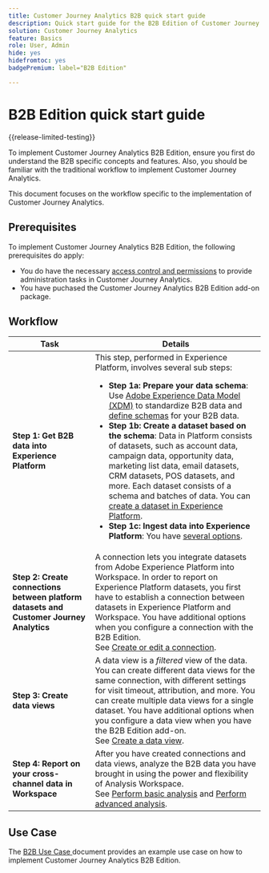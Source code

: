 ```yaml
---
title: Customer Journey Analytics B2B quick start guide
description: Quick start guide for the B2B Edition of Customer Journey Analytics.
solution: Customer Journey Analytics
feature: Basics
role: User, Admin
hide: yes
hidefromtoc: yes
badgePremium: label="B2B Edition"

---
```

# B2B Edition quick start guide

{{release-limited-testing}}

To implement Customer Journey Analytics B2B Edition, ensure you first do understand the B2B specific concepts and features. Also, you should be familiar with the traditional workflow to implement Customer Journey Analytics. 

This document focuses on the workflow specific to the implementation of Customer Journey Analytics.

## Prerequisites

To implement Customer Journey Analytics B2B Edition, the following prerequisites do apply:

* You do have the necessary [access control and permissions](/help/technotes/access-control.md) to provide administration tasks in Customer Journey Analytics.
* You have puchased the Customer Journey Analytics B2B Edition add-on package.


## Workflow

| Task | Details |
| --- | --- |
| **Step 1: Get B2B data into Experience Platform** | This step, performed in Experience Platform, involves several sub steps:<ul><li>**Step 1a: Prepare your data schema**: Use [Adobe Experience Data Model (XDM)](https://experienceleague.adobe.com/docs/experience-platform/xdm/home.html) to standardize B2B data and [define schemas](https://experienceleague.adobe.com/en/docs/experience-platform/rtcdp/schemas/b2b) for your B2B data.</li><li>**Step 1b: Create a dataset based on the schema**: Data in Platform consists of datasets, such as account data, campaign data, opportunity data, marketing list data, email datasets, CRM datasets, POS datasets, and more. Each dataset consists of a schema and batches of data. You can [create a dataset in Experience Platform](https://experienceleague.adobe.com/docs/platform-learn/getting-started-for-data-architects-and-data-engineers/create-datasets.html).</li><li>**Step 1c: Ingest data into Experience Platform**: You have [several options](https://experienceleague.adobe.com/en/docs/experience-platform/ingestion/home).</li></ul> |
| **Step 2: Create connections between platform datasets and Customer Journey Analytics** | A connection lets you integrate datasets from Adobe Experience Platform into Workspace. In order to report on Experience Platform datasets, you first have to establish a connection between datasets in Experience Platform and Workspace. You have additional options when you configure a connection with the B2B Edition. <br>See [Create or edit a connection](/help/connections/create-connection.md).  |
| **Step 3: Create data views** | A data view is a *filtered* view of the data. You can create different data views for the same connection, with different settings for visit timeout, attribution, and more. You can create multiple data views for a single dataset. You have additional options when you configure a data view when you have the B2B Edition add-on.<br>See [Create a data view](/help/data-views/create-dataview.md). |
| **Step 4: Report on your cross-channel data in Workspace** | After you have created connections and data views, analyze the B2B data you have brought in using the power and flexibility of Analysis Workspace.<br>See [Perform basic analysis](/help/analysis-workspace/perform-basic-analysis.md) and [Perform advanced analysis](/help/analysis-workspace/perform-adv-analysis.md). |

## Use Case

The [B2B Use Case ](../data-ingestion/data-ingestion.md) document provides an example use case on how to implement Customer  Journey Analytics B2B Edition.
